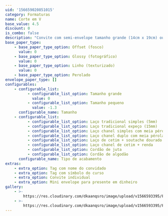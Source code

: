 ```yaml
---
uid: '156659020851015'
category: Formaturas
name: Corte em V
base_value: 4.5
discount: 0
is_combo: false
description: "Convite com semi-envelope tamanho grande (14cm x 19cm) ou tamanho pequeno (9cm x 14cm) confeccionado em papel 180g e exterior em papel kraft 180g.\r\n\n\r\n\nVersão da foto: Interior em papel glossy e exterior em papel kraft com laço chanel simples e tag com nome do convidado.\r\n\n\r\n\n\\*Para convites com foto recomenda-se o uso do papel glossy fotográfico no interior.\r\n\n\\*A aplicação de foto na arte fica mais adequada e com melhor proporção em convites horizontais"
base_paper_type:
    - base_paper_type_option: Offset (fosco)
      value: 0
    - base_paper_type_option: Glossy (fotográfico)
      value: 0
    - base_paper_type_option: Linho (texturizado)
      value: 0
    - base_paper_type_option: Perolado
envelope_paper_type: []
configurables:
    - configurable_list:
          - configurable_list_option: Tamanho grande
            value: 0
          - configurable_list_option: Tamanho pequeno
            value: -1.3
      configurable_name: Tamanho
    - configurable_list:
          - configurable_list_option: Laço tradicional simples (5mm)
          - configurable_list_option: Laço tradicional expeço (15mm)
          - configurable_list_option: Laço chanel simples com meia pérola
          - configurable_list_option: Laço chanel duplo com meia pérola
          - configurable_list_option: Laço de cetim + soutache dourado ou prateado
          - configurable_list_option: Laço chanel de cetim + renda
          - configurable_list_option: Cordão de juta
          - configurable_list_option: Cordão de algodão
      configurable_name: Tipo de acabamento
extras:
    - extra_option: Tag com nome do convidado
    - extra_option: Tag com símbolo do curso
    - extra_option: Convite individual
    - extra_option: Mini envelope para presente em dinheiro
gallery:
    - >-
        https://res.cloudinary.com/dkaanqsro/image/upload/v1566593395/Formaturas/Corte_em_V_1_xccrgg.jpg
    - >-
        https://res.cloudinary.com/dkaanqsro/image/upload/v1566593395/Formaturas/Corte_em_V_2_s8ywv5.jpg
---
```

